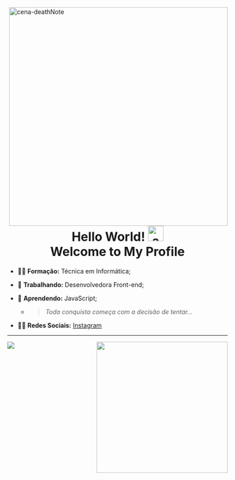 <img width="500px;" align="right" src="https://i.makeagif.com/media/7-23-2017/OhcK0Y.gif" alt="cena-deathNote"/>

<h1 align="center"> Hello World! <img src="https://raw.githubusercontent.com/kaueMarques/kaueMarques/master/hi.gif" alt="acenando" width="35px;"/> </br> Welcome to My Profile </h1>

- 👩‍🎓 **Formação:** Técnica em Informática;
- 🔭 **Trabalhando:** Desenvolvedora Front-end;
- 🌱 **Aprendendo:** JavaScript;

  * > <i>Toda conquista começa com a decisão de tentar...</i>
- 🙋‍♀️ **Redes Sociais:** [Instagram](https://www.instagram.com/dev_girll/)
  
---
<div>
  <a href="https://github.com/thascript">
    <img align="left"  src="https://github-readme-stats.vercel.app/api?username=thascript&show_icons=true&theme=default&include_all_commits=true&count_private=true"/> 
    <img align="right" width="300em" src="https://github-readme-stats.vercel.app/api/top-langs/?username=thascript&layout=compact&langs_count=7&theme=default"/> 
  </a> 
</div> 
 
<!--
**thascript/thascript** is a ✨ _special_ ✨ repository because its `README.md` (this file) appears on your GitHub profile.

Here are some ideas to get you started:
- 👯 I’m looking to collaborate on ...
- 🤔 I’m looking for help with ...
- 💬 Ask me about ...
- 📫 How to reach me: ...
- 😄 Pronouns: ...
- ⚡ Fun fact: ...

<img src="https://komarev.com/ghpvc/?username=thascrip"/ alt="views">

<a href="https://www.instagram.com/dev_girll/"><img src="https://img.shields.io/badge/Instagram-E4405F?style=for-the-badge&logo=instagram&logoColor=white"/></a>
-->
